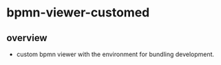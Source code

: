 # bpmn-viewer-customed

## overview
- custom bpmn viewer with the environment for bundling development.

